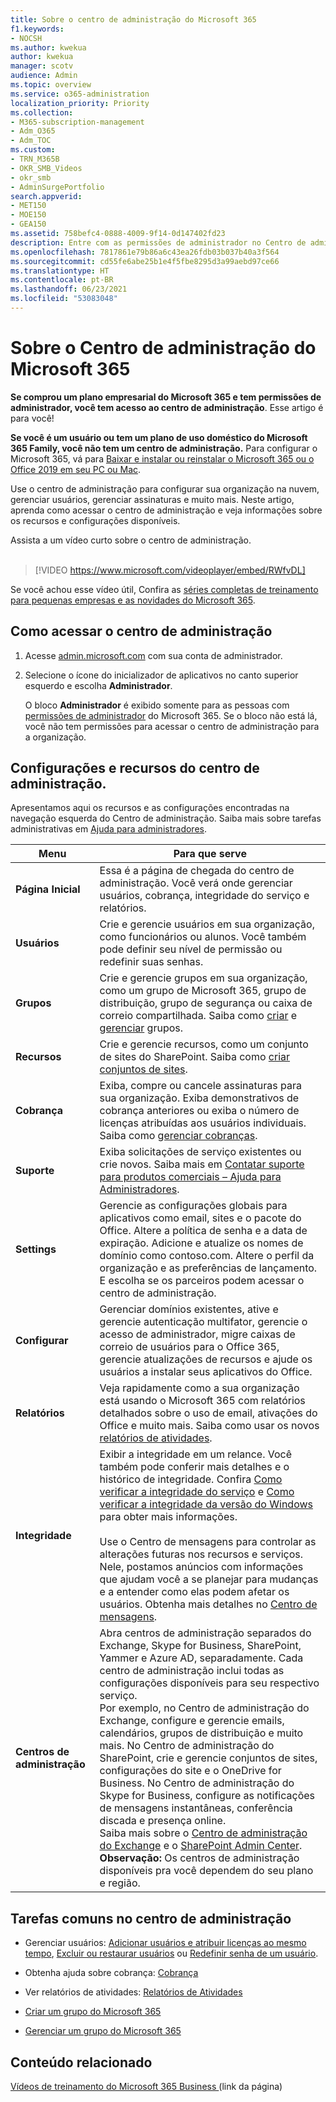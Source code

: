 ```yaml
---
title: Sobre o centro de administração do Microsoft 365
f1.keywords:
- NOCSH
ms.author: kwekua
author: kwekua
manager: scotv
audience: Admin
ms.topic: overview
ms.service: o365-administration
localization_priority: Priority
ms.collection:
- M365-subscription-management
- Adm_O365
- Adm_TOC
ms.custom:
- TRN_M365B
- OKR_SMB_Videos
- okr_smb
- AdminSurgePortfolio
search.appverid:
- MET150
- MOE150
- GEA150
ms.assetid: 758befc4-0888-4009-9f14-0d147402fd23
description: Entre com as permissões de administrador no Centro de administração do Microsoft 365 para configurar sua organização na nuvem e gerenciar usuários e assinaturas.
ms.openlocfilehash: 7817861e79b86a6c43ea26fdb03b037b40a3f564
ms.sourcegitcommit: cd55fe6abe25b1e4f5fbe8295d3a99aebd97ce66
ms.translationtype: HT
ms.contentlocale: pt-BR
ms.lasthandoff: 06/23/2021
ms.locfileid: "53083048"
---
```

# <a name="about-the-microsoft-365-admin-center"></a>Sobre o Centro de administração do Microsoft 365

**Se comprou um plano empresarial do Microsoft 365 e tem permissões de administrador, você tem acesso ao centro de administração**. Esse artigo é para você!

**Se você é um usuário ou tem um plano de uso doméstico do Microsoft 365 Family, você não tem um centro de administração.** Para configurar o Microsoft 365, vá para [Baixar e instalar ou reinstalar o Microsoft 365 ou o Office 2019 em seu PC ou Mac](https://support.microsoft.com/office/4414eaaf-0478-48be-9c42-23adc4716658).

Use o centro de administração para configurar sua organização na nuvem, gerenciar usuários, gerenciar assinaturas e muito mais. Neste artigo, aprenda como acessar o centro de administração e veja informações sobre os recursos e configurações disponíveis.

Assista a um vídeo curto sobre o centro de administração. <br><br>

> [!VIDEO https://www.microsoft.com/videoplayer/embed/RWfvDL]

Se você achou esse vídeo útil, Confira as [ séries completas de treinamento para pequenas empresas e as novidades do Microsoft 365](../../business-video/index.yml).

## <a name="how-to-get-to-the-admin-center"></a>Como acessar o centro de administração

1. Acesse <a href="https://go.microsoft.com/fwlink/p/?linkid=2024339" target="_blank">admin.microsoft.com</a> com sua conta de administrador.

2. Selecione o ícone do inicializador de aplicativos no canto superior esquerdo e escolha **Administrador**.

    O bloco **Administrador** é exibido somente para as pessoas com [permissões de administrador](../add-users/about-admin-roles.md) do Microsoft 365. Se o bloco não está lá, você não tem permissões para acessar o centro de administração para a organização.

## <a name="admin-center-features-and-settings"></a>Configurações e recursos do centro de administração.

Apresentamos aqui os recursos e as configurações encontradas na navegação esquerda do Centro de administração. Saiba mais sobre tarefas administrativas em [Ajuda para administradores](../../business-video/admin-center-overview.md).
  
| Menu | Para que serve |
|-----|-----|
|**Página Inicial** <br/> |Essa é a página de chegada do centro de administração. Você verá onde gerenciar usuários, cobrança, integridade do serviço e relatórios.  <br/> |
|**Usuários**  <br/> |Crie e gerencie usuários em sua organização, como funcionários ou alunos. Você também pode definir seu nível de permissão ou redefinir suas senhas.  <br/> |
|**Grupos** <br/> |Crie e gerencie grupos em sua organização, como um grupo de Microsoft 365, grupo de distribuição, grupo de segurança ou caixa de correio compartilhada. Saiba como [criar](../create-groups/create-groups.md) e [gerenciar](../create-groups/manage-groups.md) grupos.  <br/> |
|**Recursos** <br/> |Crie e gerencie recursos, como um conjunto de sites do SharePoint. Saiba como [criar conjuntos de sites](/sharepoint/create-site-collection).  <br/> |
|**Cobrança** <br/> |Exiba, compre ou cancele assinaturas para sua organização. Exiba demonstrativos de cobrança anteriores ou exiba o número de licenças atribuídas aos usuários individuais. Saiba como [gerenciar cobranças](../../commerce/index.yml).  <br/> |
|**Suporte** <br/> | Exiba solicitações de serviço existentes ou crie novos. Saiba mais em [Contatar suporte para produtos comerciais – Ajuda para Administradores](../../business-video/get-help-support.md). |
|**Settings** <br/> |Gerencie as configurações globais para aplicativos como email, sites e o pacote do Office. Altere a política de senha e a data de expiração. Adicione e atualize os nomes de domínio como contoso.com. Altere o perfil da organização e as preferências de lançamento. E escolha se os parceiros podem acessar o centro de administração.  <br/> |
|**Configurar** <br/> |Gerenciar domínios existentes, ative e gerencie autenticação multifator, gerencie o acesso de administrador, migre caixas de correio de usuários para o Office 365, gerencie atualizações de recursos e ajude os usuários a instalar seus aplicativos do Office. |
|**Relatórios** <br/> |Veja rapidamente como a sua organização está usando o Microsoft 365 com relatórios detalhados sobre o uso de email, ativações do Office e muito mais. Saiba como usar os novos [relatórios de atividades](../activity-reports/activity-reports.md).  <br/> |
|**Integridade** <br/> |Exibir a integridade em um relance. Você também pode conferir mais detalhes e o histórico de integridade. Confira [Como verificar a integridade do serviço](../../enterprise/view-service-health.md) e [Como verificar a integridade da versão do Windows](/windows/deployment/update/check-release-health) para obter mais informações.  <br/><br/>Use o Centro de mensagens para controlar as alterações futuras nos recursos e serviços. Nele, postamos anúncios com informações que ajudam você a se planejar para mudanças e a entender como elas podem afetar os usuários. Obtenha mais detalhes no [Centro de mensagens](../manage/message-center.md). <br/> |
|**Centros de administração** <br/> |Abra centros de administração separados do Exchange, Skype for Business, SharePoint, Yammer e Azure AD, separadamente. Cada centro de administração inclui todas as configurações disponíveis para seu respectivo serviço.  <br/> Por exemplo, no Centro de administração do Exchange, configure e gerencie emails, calendários, grupos de distribuição e muito mais. No Centro de administração do SharePoint, crie e gerencie conjuntos de sites, configurações do site e o OneDrive for Business. No Centro de administração do Skype for Business, configure as notificações de mensagens instantâneas, conferência discada e presença online.  <br/> Saiba mais sobre o [Centro de administração do Exchange](/exchange/exchange-admin-center) e o [SharePoint Admin Center](/sharepoint/sharepoint-online).<br/> **Observação:** Os centros de administração disponíveis pra você dependem do seu plano e região.           |
   
## <a name="common-tasks-in-the-admin-center"></a>Tarefas comuns no centro de administração

- Gerenciar usuários: [Adicionar usuários e atribuir licenças ao mesmo tempo](../add-users/add-users.md), [Excluir ou restaurar usuários](../add-users/delete-a-user.md) ou [Redefinir senha de um usuário](../add-users/reset-passwords.md).

- Obtenha ajuda sobre cobrança: [Cobrança](../../commerce/index.yml)

- Ver relatórios de atividades: [Relatórios de Atividades](../activity-reports/activity-reports.md)

- [Criar um grupo do Microsoft 365](../create-groups/create-groups.md)

- [Gerenciar um grupo do Microsoft 365](../create-groups/manage-groups.md)

## <a name="related-content"></a>Conteúdo relacionado

[Vídeos de treinamento do Microsoft 365 Business ](../../business-video/index.yml) (link da página)
